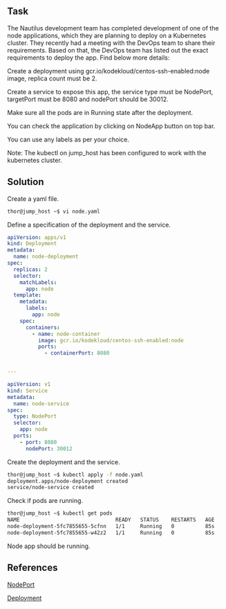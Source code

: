 ## Task
The Nautilus development team has completed development of one of the node applications, which they are planning to deploy on a Kubernetes cluster. They recently had a meeting with the DevOps team to share their requirements. Based on that, the DevOps team has listed out the exact requirements to deploy the app. Find below more details:

Create a deployment using gcr.io/kodekloud/centos-ssh-enabled:node image, replica count must be 2.

Create a service to expose this app, the service type must be NodePort, targetPort must be 8080 and nodePort should be 30012.

Make sure all the pods are in Running state after the deployment.

You can check the application by clicking on NodeApp button on top bar.

You can use any labels as per your choice.

Note: The kubectl on jump_host has been configured to work with the kubernetes cluster.
## Solution

Create a yaml file.
```sh
thor@jump_host ~$ vi node.yaml
```

Define a specification of the deployment and the service.

```yml
apiVersion: apps/v1
kind: Deployment
metadata:
  name: node-deployment
spec:
  replicas: 2
  selector:
    matchLabels:
      app: node
  template:
    metadata:
      labels:
        app: node
    spec:
      containers:
        - name: node-container
          image: gcr.io/kodekloud/centos-ssh-enabled:node
          ports:
            - containerPort: 8080


---

apiVersion: v1
kind: Service
metadata:
  name: node-service
spec:
  type: NodePort
  selector:
    app: node
  ports:
    - port: 8080
      nodePort: 30012
```

Create the deployment and the service.

```sh
thor@jump_host ~$ kubectl apply -f node.yaml 
deployment.apps/node-deployment created
service/node-service created
```

Check if pods are running.

```sh
thor@jump_host ~$ kubectl get pods
NAME                               READY   STATUS    RESTARTS   AGE
node-deployment-5fc7855655-5cfnn   1/1     Running   0          85s
node-deployment-5fc7855655-w42z2   1/1     Running   0          85s
```
Node app should be running.
## References

[NodePort](https://kubernetes.io/docs/concepts/services-networking/service/#type-nodeport)

[Deployment](https://kubernetes.io/docs/concepts/workloads/controllers/deployment/)
